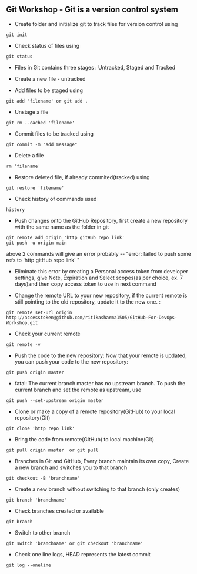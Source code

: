 ## Git Workshop - Git is a version control system 

- Create folder and initialize git to track files for version control using 

```
git init
```
- Check status of files using

```
git status
```

- Files in Git contains three stages : Untracked, Staged and Tracked

- Create a new file - untracked 

- Add files to be staged using

```
git add 'filename' or git add .
```

- Unstage a file

```
git rm --cached 'filename'
```

- Commit files to be tracked using

```
git commit -m "add message"
```

- Delete a file 

```
rm 'filename'
```

- Restore deleted file, if already commited(tracked) using

```
git restore 'filename'
```

- Check history of commands used

```
history
```

- Push changes onto the GitHub Repository, first create a new repository with the same name as the folder in git

```
git remote add origin 'http gitHub repo link'
git push -u origin main
```
above 2 commands will give an error probably -- "error: failed to push some refs to 'http gitHub repo link' "

- Eliminate this error by creating a Personal access token from developer settings, give Note, Expiration  and  Select scopes(as per choice, ex. 7 days)and then copy access token to use in next command

- Change the remote URL to your new repository, if the current remote is still pointing to the old repository, update it to the new one. :

```
git remote set-url origin http://accesstoken@github.com/ritikasharma1505/GitHub-For-DevOps-Workshop.git
```

- Check your current remote

```
git remote -v
```

- Push the code to the new repository: Now that your remote is updated, you can push your code to the new repository:

```
git push origin master
```
- fatal: The current branch master has no upstream branch. To push the current branch and set the remote as upstream, use

```
git push --set-upstream origin master
```

- Clone or make a copy of a remote repository(GitHub) to your local repository(Git)

```
git clone 'http repo link'
```

- Bring the code from remote(GitHub) to local machine(Git)

```
git pull origin master  or git pull
```

- Branches in Git and GitHub, Every branch maintain its own copy, Create a new branch and switches you to that branch

```
git checkout -B 'branchname'  
```
- Create a new branch without switching to that branch (only creates)

```
git branch 'branchname'
```
- Check branches created or available

```
git branch
```
- Switch to other branch

```
git switch 'branchname' or git checkout 'branchname'
```
- Check one line logs, HEAD represents the latest commit

```
git log --oneline
```
